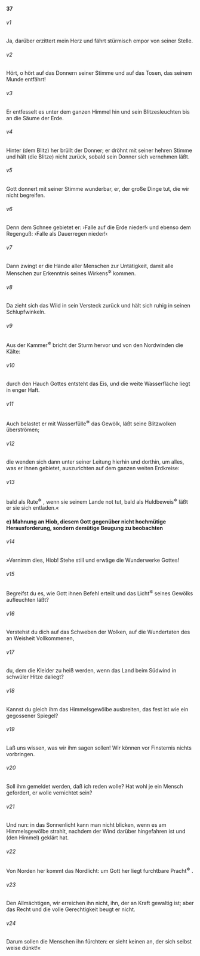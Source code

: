 __37__

###### v1
Ja, darüber erzittert mein Herz und fährt stürmisch empor von seiner Stelle.

###### v2
Hört, o hört auf das Donnern seiner Stimme und auf das Tosen, das seinem Munde entfährt!

###### v3
Er entfesselt es unter dem ganzen Himmel hin und sein Blitzesleuchten bis an die Säume der Erde.

###### v4
Hinter (dem Blitz) her brüllt der Donner; er dröhnt mit seiner hehren Stimme und hält (die Blitze) nicht zurück, sobald sein Donner sich vernehmen läßt.

###### v5
Gott donnert mit seiner Stimme wunderbar, er, der große Dinge tut, die wir nicht begreifen.

###### v6
Denn dem Schnee gebietet er: ›Falle auf die Erde nieder!‹ und ebenso dem Regenguß: ›Falle als Dauerregen nieder!‹

###### v7
Dann zwingt er die Hände aller Menschen zur Untätigkeit, damit alle Menschen zur Erkenntnis seines Wirkens<sup title="oder: Waltens">&#x2732;</sup>
 kommen.

###### v8
Da zieht sich das Wild in sein Versteck zurück und hält sich ruhig in seinen Schlupfwinkeln.

###### v9
Aus der Kammer<sup title="des Südens; vgl. 9,9">&#x2732;</sup>
 bricht der Sturm hervor und von den Nordwinden die Kälte:

###### v10
durch den Hauch Gottes entsteht das Eis, und die weite Wasserfläche liegt in enger Haft.

###### v11
Auch belastet er mit Wasserfülle<sup title="oder: Hagel">&#x2732;</sup>
 das Gewölk, läßt seine Blitzwolken überströmen;

###### v12
die wenden sich dann unter seiner Leitung hierhin und dorthin, um alles, was er ihnen gebietet, auszurichten auf dem ganzen weiten Erdkreise:

###### v13
bald als Rute<sup title="= Züchtigung">&#x2732;</sup>
, wenn sie seinem Lande not tut, bald als Huldbeweis<sup title="= zum Segen">&#x2732;</sup>
 läßt er sie sich entladen.«

#### e) Mahnung an Hiob, diesem Gott gegenüber nicht hochmütige Herausforderung, sondern demütige Beugung zu beobachten


###### v14
»Vernimm dies, Hiob! Stehe still und erwäge die Wunderwerke Gottes!

###### v15
Begreifst du es, wie Gott ihnen Befehl erteilt und das Licht<sup title="= den Blitzstrahl">&#x2732;</sup>
 seines Gewölks aufleuchten läßt?

###### v16
Verstehst du dich auf das Schweben der Wolken, auf die Wundertaten des an Weisheit Vollkommenen,

###### v17
du, dem die Kleider zu heiß werden, wenn das Land beim Südwind in schwüler Hitze daliegt?

###### v18
Kannst du gleich ihm das Himmelsgewölbe ausbreiten, das fest ist wie ein gegossener Spiegel?

###### v19
Laß uns wissen, was wir ihm sagen sollen! Wir können vor Finsternis nichts vorbringen.

###### v20
Soll ihm gemeldet werden, daß ich reden wolle? Hat wohl je ein Mensch gefordert, er wolle vernichtet sein?

###### v21
Und nun: in das Sonnenlicht kann man nicht blicken, wenn es am Himmelsgewölbe strahlt, nachdem der Wind darüber hingefahren ist und (den Himmel) geklärt hat.

###### v22
Von Norden her kommt das Nordlicht: um Gott her liegt furchtbare Pracht<sup title="= Majestät">&#x2732;</sup>
.

###### v23
Den Allmächtigen, wir erreichen ihn nicht, ihn, der an Kraft gewaltig ist; aber das Recht und die volle Gerechtigkeit beugt er nicht.

###### v24
Darum sollen die Menschen ihn fürchten: er sieht keinen an, der sich selbst weise dünkt!«